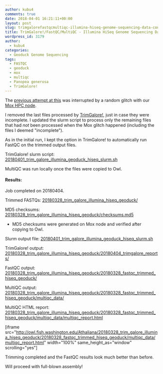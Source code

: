 ```yaml
---
author: kubu4
comments: true
date: 2018-04-01 16:21:11+00:00
layout: post
slug: trimgalorefastqcmultiqc-illumina-hiseq-genome-sequencing-data-continued
title: TrimGalore!/FastQC/MultiQC - Illumina HiSeq Genome Sequencing Data Continued
wordpress_id: 3179
author:
  - kubu4
categories:
  - Geoduck Genome Sequencing
tags:
  - FASTQC
  - geoduck
  - mox
  - multiqc
  - Panopea generosa
  - TrimGalore!
---
```


The [previous attempt at this](http://onsnetwork.org/kubu4/2018/03/28/trimgalorefastqcmultiqc-illumina-hiseq-genome-sequencing-data/) was interrupted by a random glitch with our [Mox HPC node](https://github.com/RobertsLab/hyak_mox/wiki).

I removed the last files processed by [TrimGalore!](https://github.com/FelixKrueger/TrimGalore), just in case they were incomplete. I updated the slurm script to process only the remaining files that had _not_ been processed when the Mox glitch happened (including the files I deemed "incomplete").

As in the initial run, I kept the option in TrimGalore! to automatically run FastQC on the trimmed output files.

TrimGalore! slurm script: [20180401_trim_galore_illumina_geoduck_hiseq_slurm.sh](http://owl.fish.washington.edu/Athaliana/20180328_trim_galore_illumina_hiseq_geoduck/20180401_trim_galore_illumina_geoduck_hiseq_slurm.sh)

MultiQC was run locally once the files were copied to Owl.



#### Results:



Job completed on 20180404.

Trimmed FASTQs: [20180328_trim_galore_illumina_hiseq_geoduck/](http://owl.fish.washington.edu/Athaliana/20180328_trim_galore_illumina_hiseq_geoduck/)

MD5 checksums: [20180328_trim_galore_illumina_hiseq_geoduck/checksums.md5](http://owl.fish.washington.edu/Athaliana/20180328_trim_galore_illumina_hiseq_geoduck/checksums.md5)





  * MD5 checksums were generated on Mox node and verified after copying to Owl.



Slurm output file: [20180401_trim_galore_illumina_geoduck_hiseq_slurm.sh](http://owl.fish.washington.edu/Athaliana/20180328_trim_galore_illumina_hiseq_geoduck/20180401_trim_galore_illumina_geoduck_hiseq_slurm.sh)

TrimGalore! output: [20180328_trim_galore_illumina_hiseq_geoduck/20180404_trimgalore_reports/](http://owl.fish.washington.edu/Athaliana/20180328_trim_galore_illumina_hiseq_geoduck/20180404_trimgalore_reports/)

FastQC output: [20180328_trim_galore_illumina_hiseq_geoduck/20180328_fastqc_trimmed_hiseq_geoduck/](http://owl.fish.washington.edu/Athaliana/20180328_trim_galore_illumina_hiseq_geoduck/20180328_fastqc_trimmed_hiseq_geoduck/)

MultiQC output: [20180328_trim_galore_illumina_hiseq_geoduck/20180328_fastqc_trimmed_hiseq_geoduck/multiqc_data/](http://owl.fish.washington.edu/Athaliana/20180328_trim_galore_illumina_hiseq_geoduck/20180328_fastqc_trimmed_hiseq_geoduck/multiqc_data/)

MultiQC HTML report: [20180328_trim_galore_illumina_hiseq_geoduck/20180328_fastqc_trimmed_hiseq_geoduck/multiqc_data/multiqc_report.html](http://owl.fish.washington.edu/Athaliana/20180328_trim_galore_illumina_hiseq_geoduck/20180328_fastqc_trimmed_hiseq_geoduck/multiqc_data/multiqc_report.html)

[iframe src="http://owl.fish.washington.edu/Athaliana/20180328_trim_galore_illumina_hiseq_geoduck/20180328_fastqc_trimmed_hiseq_geoduck/multiqc_data/multiqc_report.html" width="100%" same_height_as="window" scrolling="yes"]

Trimming completed and the FastQC results look much better than before.

Will proceed with full-blown assembly!
